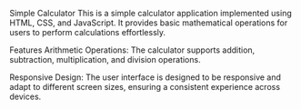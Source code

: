 Simple Calculator
This is a simple calculator application implemented using HTML, CSS, and JavaScript. It provides basic mathematical operations for users to perform calculations effortlessly.

Features
Arithmetic Operations: The calculator supports addition, subtraction, multiplication, and division operations.

Responsive Design: The user interface is designed to be responsive and adapt to different screen sizes, ensuring a consistent experience across devices.
